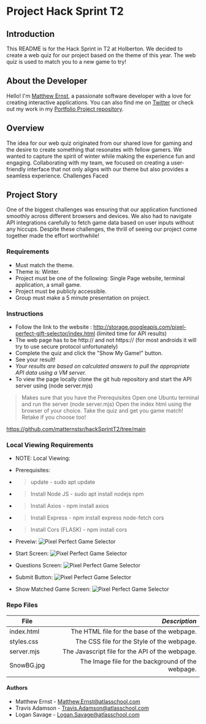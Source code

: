 # **Project** Hack Sprint T2

## Introduction
This README is for the Hack Sprint in T2 at Holberton.
We decided to create a web quiz for our project based on the theme of this year.
The web quiz is used to match you to a new game to try!

## About the Developer

Hello! I'm [Matthew Ernst](https://matternst.com/), a passionate software developer with a love for creating interactive applications. You can also find me on [Twitter](https://x.com/MatthewErn46471)  or check out my work in my [Portfolio Project repository](https://github.com/matternstsr).

## Overview
The idea for our web quiz originated from our shared love for gaming and the desire to create something that resonates with fellow gamers. We wanted to capture the spirit of winter while making the experience fun and engaging. Collaborating with my team, we focused on creating a user-friendly interface that not only aligns with our theme but also provides a seamless experience.
Challenges Faced

## Project Story
One of the biggest challenges was ensuring that our application functioned smoothly across different browsers and devices. We also had to navigate API integrations carefully to fetch game data based on user inputs without any hiccups. Despite these challenges, the thrill of seeing our project come together made the effort worthwhile!

### Requirements
- Must match the theme.
- Theme is: Winter.
- Project must be one of the following: Single Page website, terminal application, a small game.
- Project must be publicly accessible.
- Group must make a 5 minute presentation on project.

### Instructions
- Follow the link to the website : http://storage.googleapis.com/pixel-perfect-gift-selector/index.html (limited time for API results)
- The web page has to be http:// and not https:// (for most androids it will try to use secure protocol unfortunately)
- Complete the quiz and click the "Show My Game!" button.
- See your result!
- *Your results are based on calculated answers to pull the appropriate API data using a VM server.*
- To view the page locally clone the git hub repository and start the API server using (node server.mjs)
> Makes sure that you have the Prerequisites
> Open one Ubuntu terminal and run the server (node server.mjs)
> Open the index html using the browser of your choice.
> Take the quiz and get you game match!  Retake if you choose too!

https://github.com/matternstsr/hackSprintT2/tree/main

### Local Viewing Requirements
- NOTE: Local Viewing:
- Prerequisites:
- > update - sudo apt update
- > Install Node JS - sudo apt install nodejs npm
- > Install Axios - npm install axios
- > Install Express - npm install express node-fetch cors
- > Install Cors (FLASK) - npm install cors

- Preveiw:
![Pixel Perfect Game Selector](https://github.com/TravisAdamson/hackSprintT2/blob/a422bc23aa55f471dd545517067eddfcf48b756a/images/Preview.gif)
- Start Screen:
![Pixel Perfect Game Selector](https://github.com/matternstsr/hackSprintT2/blob/a050321f1e6f68cf0b791388f19793c2b4a6ae23/images/START.png)
- Questions Screen:
![Pixel Perfect Game Selector](https://github.com/matternstsr/hackSprintT2/blob/a050321f1e6f68cf0b791388f19793c2b4a6ae23/images/QUESTIONS1.png)
- Submit Button:
![Pixel Perfect Game Selector](https://github.com/matternstsr/hackSprintT2/blob/a050321f1e6f68cf0b791388f19793c2b4a6ae23/images/SHOWGAME.png)
- Show Matched Game Screen:
![Pixel Perfect Game Selector](https://github.com/matternstsr/hackSprintT2/blob/a050321f1e6f68cf0b791388f19793c2b4a6ae23/images/GAMESELECTED.png)

### Repo Files
| **File** | *__Description__* |
|----------|----------------:|
|index.html| The HTML file for the base of the webpage.|
|styles.css| The CSS file for the Style of the webpage.|
|server.mjs| The Javascript file for the API of the webpage.|
|SnowBG.jpg| The Image file for the background of the webpage.|
||
 
#### Authors
- Matthew Ernst - Matthew.Ernst@atlasschool.com
- Travis Adamson - Travis.Adamson@atlasschool.com
- Logan Savage - Logan.Savage@atlasschool.com
